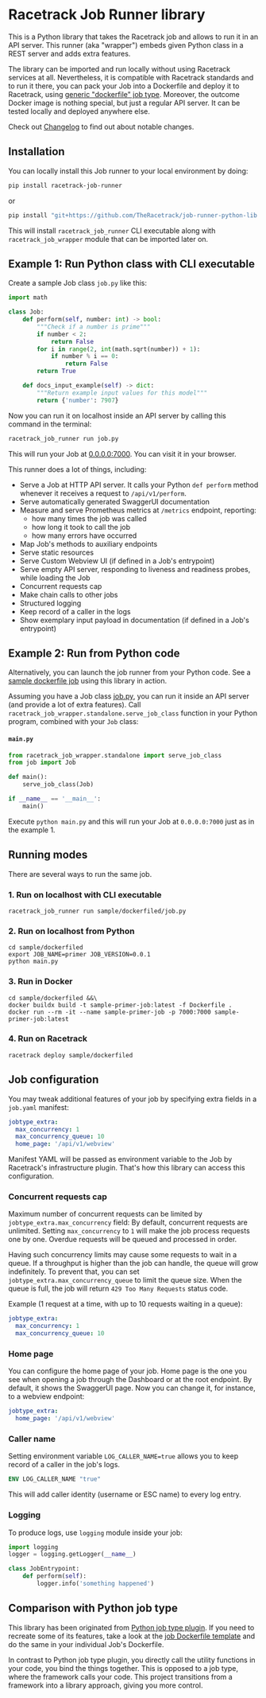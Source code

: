 # Racetrack Job Runner library

This is a Python library that takes the Racetrack job and allows to run it in an API server.
This runner (aka "wrapper") embeds given Python class in a REST server and adds extra features.

The library can be imported and run locally without using Racetrack services at all.
Nevertheless, it is compatible with Racetrack standards and to run it there,
you can pack your Job into a Dockerfile and deploy it to Racetrack, using
[generic "dockerfile" job type](https://github.com/TheRacetrack/plugin-dockerfile-job-type).
Moreover, the outcome Docker image is nothing special, but just a regular API server.
It can be tested locally and deployed anywhere else.

Check out [Changelog](./docs/CHANGELOG.md) to find out about notable changes.

## Installation
You can locally install this Job runner to your local environment by doing:
```sh
pip install racetrack-job-runner
```
or
```sh
pip install "git+https://github.com/TheRacetrack/job-runner-python-lib.git@master"
```

This will install `racetrack_job_runner` CLI executable
along with `racetrack_job_wrapper` module that can be imported later on.

## Example 1: Run Python class with CLI executable
Create a sample Job class `job.py` like this:  
```python
import math

class Job:
    def perform(self, number: int) -> bool:
        """Check if a number is prime"""
        if number < 2:
            return False
        for i in range(2, int(math.sqrt(number)) + 1):
            if number % i == 0:
                return False
        return True

    def docs_input_example(self) -> dict:
        """Return example input values for this model"""
        return {'number': 7907}
```

Now you can run it on localhost inside an API server
by calling this command in the terminal:
```sh
racetrack_job_runner run job.py
```

This will run your Job at [0.0.0.0:7000](http://0.0.0.0:7000). You can visit it in your browser.

This runner does a lot of things, including:

- Serve a Job at HTTP API server.
  It calls your Python `def perform` method whenever it receives a request to `/api/v1/perform`.
- Serve automatically generated SwaggerUI documentation
- Measure and serve Prometheus metrics at `/metrics` endpoint, reporting:
  - how many times the job was called
  - how long it took to call the job
  - how many errors have occurred
- Map Job's methods to auxiliary endpoints
- Serve static resources
- Serve Custom Webview UI (if defined in a Job's entrypoint)
- Serve empty API server, responding to liveness and readiness probes, while loading the Job
- Concurrent requests cap
- Make chain calls to other jobs
- Structured logging
- Keep record of a caller in the logs
- Show exemplary input payload in documentation (if defined in a Job's entrypoint)

## Example 2: Run from Python code
Alternatively, you can launch the job runner from your Python code.
See a [sample dockerfile job](./sample/dockerfiled) using this library in action.

Assuming you have a Job class [job.py](./sample/dockerfiled/job.py),
you can run it inside an API server (and provide a lot of extra features).
Call `racetrack_job_wrapper.standalone.serve_job_class` function in your Python program,
combined with your `Job` class:  
#### **`main.py`**
```python
from racetrack_job_wrapper.standalone import serve_job_class
from job import Job

def main():
    serve_job_class(Job)

if __name__ == '__main__':
    main()
```

Execute `python main.py` and this will run your Job at `0.0.0.0:7000` just as in the example 1.

## Running modes
There are several ways to run the same job.

### 1. Run on localhost with CLI executable
```shell
racetrack_job_runner run sample/dockerfiled/job.py
```

### 2. Run on localhost from Python
```shell
cd sample/dockerfiled
export JOB_NAME=primer JOB_VERSION=0.0.1
python main.py
```

### 3. Run in Docker
```shell
cd sample/dockerfiled &&\
docker buildx build -t sample-primer-job:latest -f Dockerfile .
docker run --rm -it --name sample-primer-job -p 7000:7000 sample-primer-job:latest
```

### 4. Run on Racetrack
```shell
racetrack deploy sample/dockerfiled
```

## Job configuration
You may tweak additional features of your job by specifying extra fields in a `job.yaml` manifest:

```yaml
jobtype_extra:
  max_concurrency: 1
  max_concurrency_queue: 10
  home_page: '/api/v1/webview'
```

Manifest YAML will be passed as environment variable to the Job by Racetrack's infrastructure plugin.
That's how this library can access this configuration.

### Concurrent requests cap
Maximum number of concurrent requests can be limited by `jobtype_extra.max_concurrency` field:
By default, concurrent requests are unlimited. Setting `max_concurrency` to `1` will make the job
process requests one by one. Overdue requests will be queued and processed in order.

Having such concurrency limits may cause some requests to wait in a queue.
If a throughput is higher than the job can handle, the queue will grow indefinitely.
To prevent that, you can set `jobtype_extra.max_concurrency_queue` to limit the queue size.
When the queue is full, the job will return `429 Too Many Requests` status code.

Example (1 request at a time, with up to 10 requests waiting in a queue):
```yaml
jobtype_extra:
  max_concurrency: 1
  max_concurrency_queue: 10
```

### Home page
You can configure the home page of your job.
Home page is the one you see when opening a job through the Dashboard or at the root endpoint.
By default, it shows the SwaggerUI page. Now you can change it, for instance, to a webview endpoint:
```yaml
jobtype_extra:
  home_page: '/api/v1/webview'
```

### Caller name
Setting environment variable `LOG_CALLER_NAME=true` allows you to keep record of a caller in the job's logs.
```dockerfile
ENV LOG_CALLER_NAME "true"
```
This will add caller identity (username or ESC name) to every log entry.

### Logging
To produce logs, use `logging` module inside your job:
```python
import logging
logger = logging.getLogger(__name__)

class JobEntrypoint:
    def perform(self):
        logger.info('something happened')
```

## Comparison with Python job type
This library has been originated from
[Python job type plugin](https://github.com/TheRacetrack/plugin-python-job-type).
If you need to recreate some of its features, take a look at the
[job Dockerfile template](https://github.com/TheRacetrack/plugin-python-job-type/blob/master/src/job-template.Dockerfile)
and do the same in your individual Job's Dockerfile.

In contrast to Python job type plugin, you directly call the utility functions in your code, you bind the things together.
This is opposed to a job type, where the framework calls your code.
This project transitions from a framework into a library approach, giving you more control.
